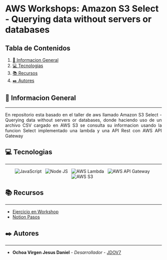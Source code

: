 # AWS Workshops: Amazon S3 Select - Querying data without servers or databases


## Tabla de Contenidos

1. [🚀 Informacion General](#-informacion-general)
2. [💻 Tecnologias](#-tecnologias)
3. [📚 Recursos](#-recursos)
4. [✒️ Autores](#%EF%B8%8F-autores)

## 🚀 Informacion General

---

<p align="justify">
En repositorio esta basado en el taller de aws llamado Amazon S3 Select - Querying data without servers or databases, donde haciendo uso de un archivo CSV cargado en AWS S3 se consulta su informacion usando la funcion Select implementado una lambda y una API Rest con AWS API Gateway

</p>


## 💻 Tecnologias

---

<div align="center">

<img src="https://img.shields.io/badge/JavaScript-323330?style=for-the-badge&logo=javascript&logoColor=F7DF1E" alt="JavaScript" />&nbsp;&nbsp;
<img src="https://img.shields.io/badge/Node%20js-339933?style=for-the-badge&logo=nodedotjs&logoColor=white" alt="Node JS" />&nbsp;&nbsp;
<img src="https://img.shields.io/badge/AWS_LAMBDA-FF9900?style=for-the-badge&logo=awslambda&logoColor=white" alt="AWS Lambda" />&nbsp;&nbsp;
<img src="https://img.shields.io/badge/AWS_Api_Gateway-FF9900?style=for-the-badge&logo=amazonapigateway&logoColor=white" alt="AWS API Gateway" />&nbsp;&nbsp;
<img src="https://img.shields.io/badge/AWS_S3-FF9900?style=for-the-badge&logo=amazons3&logoColor=white" alt="AWS S3" />&nbsp;&nbsp;
</div>


## 📚 Recursos

---

- [Ejercicio en Workshop](https://catalog.us-east-1.prod.workshops.aws/workshops/c85a4d91-2b80-4155-948d-bbdc200567a6/en-US)
- [Notion Pasos](https://www.notion.so/Amazon-S3-Select-Querying-data-without-servers-or-databases-68cb5cf14d60484bbbc2c4c6f416b110?pvs=4)


## ✒️ Autores

---

* **Ochoa Virgen Jesus Daniel** - *Desarrollador* - [JDOV7](https://github.com/JDOV7)